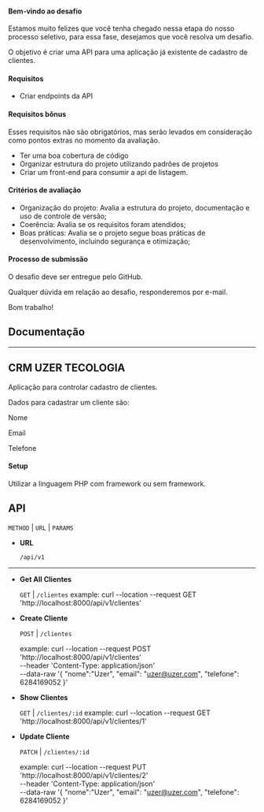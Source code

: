 #### Bem-vindo ao desafio

Estamos muito felizes que você tenha chegado nessa etapa do nosso processo seletivo, para essa fase, desejamos que você resolva um desafio.

O objetivo é criar uma API para uma aplicação já existente de cadastro de clientes.

#### Requisitos

- Criar endpoints da API

#### Requisitos bônus

Esses requisitos não são obrigatórios, mas serão levados em consideração como pontos extras no momento da avaliação.

- Ter uma boa cobertura de código
- Organizar estrutura do projeto utilizando padrões de projetos
- Criar um front-end para consumir a api de listagem.

#### Critérios de avaliação

- Organização do projeto: Avalia a estrutura do projeto, documentação e uso de controle de versão;
- Coerência: Avalia se os requisitos foram atendidos;
- Boas práticas: Avalia se o projeto segue boas práticas de desenvolvimento, incluindo segurança e otimização;

#### Processo de submissão

O desafio deve ser entregue pelo GitHub.

Qualquer dúvida em relação ao desafio, responderemos por e-mail.

Bom trabalho!


## Documentação
----

**CRM UZER TECOLOGIA**
----

Aplicação para controlar cadastro de clientes.

Dados para cadastrar um cliente são:

Nome

Email

Telefone

#### Setup

Utilizar a linguagem PHP com framework ou sem framework.

**API**
----

`METHOD` | `URL` | `PARAMS`

* **URL**

  `/api/v1`

----

* **Get All Clientes**

    `GET` | `/clientes`
    example: curl --location --request GET 'http://localhost:8000/api/v1/clientes'
    
* **Create Cliente**

  `POST` | `/clientes` 
  
  example:
  curl --location --request POST 'http://localhost:8000/api/v1/clientes' \
  --header 'Content-Type: application/json' \
  --data-raw '{
    "nome":"Uzer",
    "email": "uzer@uzer.com",
    "telefone": 6284169052
  }'
  
* **Show Clientes**

  `GET` | `/clientes/:id`
  example: 
  curl --location --request GET 'http://localhost:8000/api/v1/clientes/1'
  
* **Update Cliente**

  `PATCH` | `/clientes/:id`

  example: 
  curl --location --request PUT 'http://localhost:8000/api/v1/clientes/2' \
--header 'Content-Type: application/json' \
--data-raw '{
	"nome":"Uzer",
  "email": "uzer@uzer.com",
   "telefone": 6284169052
}'

